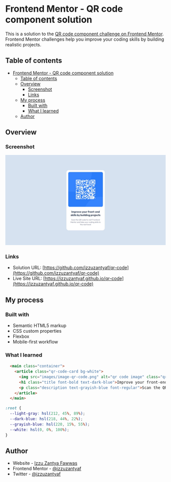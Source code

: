 # Frontend Mentor - QR code component solution

This is a solution to the [QR code component challenge on Frontend Mentor](https://www.frontendmentor.io/challenges/qr-code-component-iux_sIO_H). Frontend Mentor challenges help you improve your coding skills by building realistic projects. 

## Table of contents

- [Frontend Mentor - QR code component solution](#frontend-mentor---qr-code-component-solution)
  - [Table of contents](#table-of-contents)
  - [Overview](#overview)
    - [Screenshot](#screenshot)
    - [Links](#links)
  - [My process](#my-process)
    - [Built with](#built-with)
    - [What I learned](#what-i-learned)
  - [Author](#author)

## Overview

### Screenshot

![](./screenshot.jpg)

### Links

- Solution URL: [https://github.com/izzuzantyaf/qr-code](https://github.com/izzuzantyaf/qr-code)
- Live Site URL: [https://izzuzantyaf.github.io/qr-code](https://izzuzantyaf.github.io/qr-code)

## My process

### Built with

- Semantic HTML5 markup
- CSS custom properties
- Flexbox
- Mobile-first workflow

### What I learned
```html
  <main class="container">
    <article class="qr-code-card bg-white">
      <img src="images/image-qr-code.png" alt="qr code image" class="qr-code" width="295px"/>
      <h1 class="title font-bold text-dark-blue">Improve your front-end skills by building projects</h1>
      <p class="description text-grayish-blue font-regular">Scan the QR code to visit Frontend Mentor and take your coding skills to the next level</p>
    </article>
  </main>
```
```css
:root {
  --light-gray: hsl(212, 45%, 89%);
  --dark-blue: hsl(218, 44%, 22%);
  --grayish-blue: hsl(220, 15%, 55%);
  --white: hsl(0, 0%, 100%);
}
```

## Author

- Website - [Izzu Zantya Fawwas](https://www.izzuzantyaf.space)
- Frontend Mentor - [@izzuzantyaf](https://www.frontendmentor.io/profile/izzuzantyaf)
- Twitter - [@izzuzantyaf](https://www.twitter.com/izzuzantyaf)